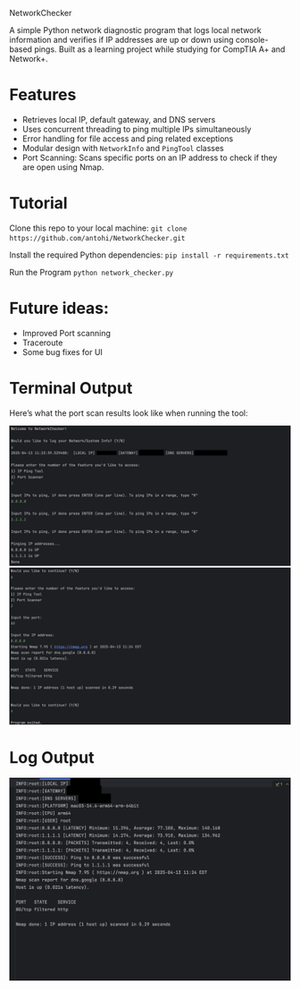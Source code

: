 NetworkChecker

A simple Python network diagnostic program that logs local network information and verifies if IP addresses are up or down using console-based pings. Built as a learning project while studying for CompTIA A+ and Network+.


# Features

- Retrieves local IP, default gateway, and DNS servers
- Uses concurrent threading to ping multiple IPs simultaneously
- Error handling for file access and ping related exceptions
- Modular design with `NetworkInfo` and `PingTool` classes
- Port Scanning: Scans specific ports on an IP address to check if they are open using Nmap.


# Tutorial

Clone this repo to your local machine:
`git clone https://github.com/antohi/NetworkChecker.git`

Install the required Python dependencies:
`pip install -r requirements.txt`

Run the Program
`python network_checker.py`

# Future ideas: 
- Improved Port scanning
- Traceroute
- Some bug fixes for UI 

# Terminal Output 
Here’s what the port scan results look like when running the tool:

![Scan Results](Assets/Screenshots/CMLOutput.png)
![Scan Results](Assets/Screenshots/CMLOutputPorts.png)


# Log Output

![Terminal View](Assets/Screenshots/LogOutput.png)

